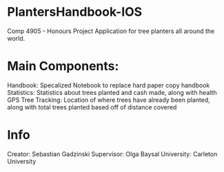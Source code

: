 # PlantersHandbook-IOS
Comp 4905 - Honours Project
Application for tree planters all around the world.

# Main Components:

Handbook: Specalized Notebook to replace hard paper copy handbook
Statistics: Statistics about trees planted and cash made, along with health
GPS Tree Tracking: Location of where trees have already been planted, along with total trees planted based off of distance covered

# Info
Creator: Sebastian Gadzinski
Supervisor: Olga Baysal
University: Carleton University

